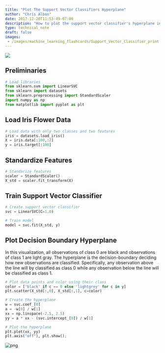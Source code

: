 ```yaml
---
title: "Plot The Support Vector Classifiers Hyperplane"
author: "Chris Albon"
date: 2017-12-20T11:53:49-07:00
description: "How to plot the support vector classifier's hyperplane in Scikit-Learn"
type: technical_note
draft: false
images:
 - /images/machine_learning_flashcards/Support_Vector_Classifier_print.png
---
```

<a alt="Support Vector Classifier" href="https://machinelearningflashcards.com">
    <img src="/images/machine_learning_flashcards/Support_Vector_Classifier_print.png" class="flashcard center-block">
</a>

## Preliminaries


```python
# Load libraries
from sklearn.svm import LinearSVC
from sklearn import datasets
from sklearn.preprocessing import StandardScaler
import numpy as np
from matplotlib import pyplot as plt
```

## Load Iris Flower Data


```python
# Load data with only two classes and two features
iris = datasets.load_iris()
X = iris.data[:100,:2]
y = iris.target[:100]
```

## Standardize Features


```python
# Standarize features
scaler = StandardScaler()
X_std = scaler.fit_transform(X)
```

## Train Support Vector Classifier


```python
# Create support vector classifier
svc = LinearSVC(C=1.0)

# Train model
model = svc.fit(X_std, y)
```

## Plot Decision Boundary Hyperplane

In this visualization, all observations of class 0 are black and observations of class 1 are light gray. The hyperplane is the decision-boundary deciding how new observations are classified. Specifically, any observation above the line will by classified as class 0 while any observation below the line will be classified as class 1.


```python
# Plot data points and color using their class
color = ['black' if c == 0 else 'lightgrey' for c in y]
plt.scatter(X_std[:,0], X_std[:,1], c=color)

# Create the hyperplane
w = svc.coef_[0]
a = -w[0] / w[1]
xx = np.linspace(-2.5, 2.5)
yy = a * xx - (svc.intercept_[0]) / w[1]

# Plot the hyperplane
plt.plot(xx, yy)
plt.axis("off"), plt.show();
```


![png](plot_support_vector_classifier_hyperplane_11_0.png)

